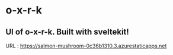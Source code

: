 # o-x-r-k
## UI of o-x-r-k. Built with sveltekit!

URL : https://salmon-mushroom-0c36b1310.3.azurestaticapps.net
